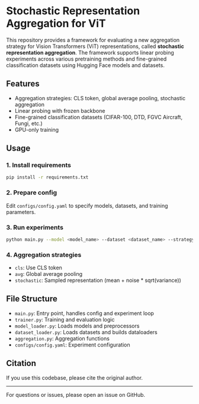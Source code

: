 # Stochastic Representation Aggregation for ViT

This repository provides a framework for evaluating a new aggregation strategy for Vision Transformers (ViT) representations, called **stochastic representation aggregation**. The framework supports linear probing experiments across various pretraining methods and fine-grained classification datasets using Hugging Face models and datasets.

## Features
- Aggregation strategies: CLS token, global average pooling, stochastic aggregation
- Linear probing with frozen backbone
- Fine-grained classification datasets (CIFAR-100, DTD, FGVC Aircraft, Fungi, etc.)
- GPU-only training

## Usage

### 1. Install requirements
```bash
pip install -r requirements.txt
```

### 2. Prepare config
Edit `configs/config.yaml` to specify models, datasets, and training parameters.

### 3. Run experiments
```bash
python main.py --model <model_name> --dataset <dataset_name> --strategy <strategy> --config config.yaml --checkpoint_root_path results --checkpoint
```

### 4. Aggregation strategies
- `cls`: Use CLS token
- `avg`: Global average pooling
- `stochastic`: Sampled representation (mean + noise * sqrt(variance))

## File Structure
- `main.py`: Entry point, handles config and experiment loop
- `trainer.py`: Training and evaluation logic
- `model_loader.py`: Loads models and preprocessors
- `dataset_loader.py`: Loads datasets and builds dataloaders
- `aggregation.py`: Aggregation functions
- `configs/config.yaml`: Experiment configuration

## Citation
If you use this codebase, please cite the original author.

---
For questions or issues, please open an issue on GitHub.
